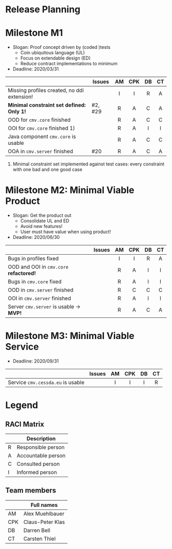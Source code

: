 # Release Planning

# Milestone M1

* Slogan: Proof concept driven by (coded )tests
    * Coin ubiquitous language (UL)
	* Focus on extendable design (ED)
	* Reduce contract implementations to minimum
* Deadline: 2020/03/31

|                                               | Issues      | AM | CPK | DB | CT |
|-----------------------------------------------|-------------|:--:|:---:|:--:|:--:|
| Missing profiles created, no ddi extension!   |             | I  |  I  | R  |  A |
| **Minimal constraint set defined: Only 1!**   | #2, #29     | R  |  A  | C  |  A |
| OOD for `cmv.core` finished                   |             | R  |  A  | C  |  C |
| OOI for `cmv.core` finished 1)                |             | R  |  A  | I  |  I |
| Java component `cmv.core` is usable           |             | R  |  A  | C  |  C |
| OOA in `cmv.server` finished                  | #20         | R  |  A  | C  |  A |

1) Minimal constraint set implemented against test cases: every constraint with one bad and one good case

# Milestone M2: Minimal Viable Product

* Slogan: Get the product out
    * Consolidate UL and ED
    * Avoid new features!
    * User must have value when using product!
* Deadline: 2020/06/30

|                                            | Issues | AM | CPK | DB | CT |
|--------------------------------------------|--------|:--:|:---:|:--:|:--:|
| Bugs in profiles fixed                     |        |  I |  I  |  R |  A |
| OOD and OOI in `cmv.core` **refactored!**  |        |  R |  A  |  I |  I |
| Bugs in `cmv.core` fixed                   |        |  R |  A  |  I |  I |
| OOD in `cmv.server` finished               |        |  R |  C  |  C |  C |
| OOI in `cmv.server` finished               |        |  R |  A  |  I |  I |
| Server `cmv.server` is usable -> **MVP!**  |        |  R |  A  |  C |  A |

# Milestone M3: Minimal Viable Service

* Deadline: 2020/09/31

|                                            | Issues | AM | CPK | DB | CT |
|--------------------------------------------|--------|:--:|:---:|:--:|:--:|
| Service `cmv.cessda.eu` is usable          |        |  I |  I  |  I |  R |

# Legend

## RACI Matrix
|     | Description        |
|-----|--------------------|
| R   | Responsible person |
| A   | Accountable person |
| C   | Consulted person   |
| I   | Informed person    |


## Team members
|     | Full names         |
|-----|--------------------|
| AM  | Alex Muehlbauer     |
| CPK | Claus-Peter Klas   |
| DB  | Darren Bell        |
| CT  | Carsten Thiel      |
